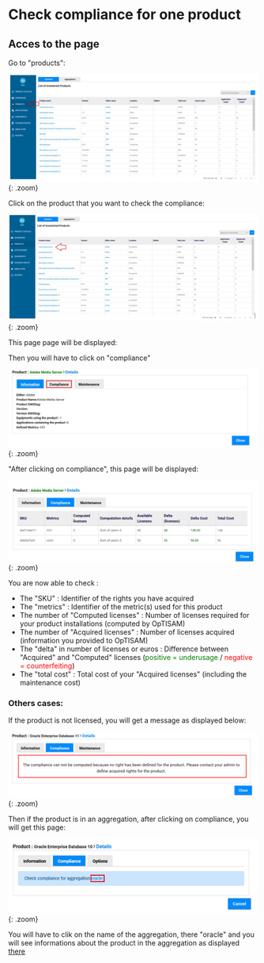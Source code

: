 <link rel="stylesheet" href="../../../css/enlargeImage.css" />

# Check compliance for one product

## Acces to the page

Go to "products":

![select APM](../../img/exploring/checkCompForOneProd11.jpg){: .zoom}

Click on the product that you want to check the compliance:

![select APM](../../img/exploring/checkCompForOneProd12.jpg){: .zoom}

This page page will be displayed:

Then you will have to click on "compliance"

![select APM](../../img/exploring/checkCompForOneProd13.jpg){: .zoom}

"After clicking on compliance", this page will be displayed:

![select APM](../../img/exploring/checkCompForOneProd14.jpg){: .zoom}

You are now able to check :  

- The "SKU" : Identifier of the rights you have acquired  
- The "metrics" : Identifier of the metric(s) used for this product  
- The number of "Computed licenses" : Number of licenses required for your product installations (computed by OpTISAM)  
- The number of "Acquired licenses" : Number of licenses acquired (information you provided to OpTISAM)  
- The "delta" in number of licenses or euros : Difference between "Acquired" and "Computed" licenses (<span style="color:green">positive = underusage</span> / <span style="color:red">negative = counterfeiting</span>)  
- The "total cost" : Total cost of your "Acquired licenses" (including the maintenance cost)  

<!--To get all the details of the computation, please click on the plus (+) symbol in the metrics column. You will get them as displayed bellow:

[select APM](../../img/exploring/computingDetails.jpg){: .zoom}
 
 -->
### **Others cases:**


If the product is not licensed, you will get a message as displayed below:

![select APM](../../img/exploring/notLicensed.png){: .zoom}

Then if the product is in an aggregation, after clicking on compliance, you will get this page:

![select APM](../../img/exploring/checkCompForOneAggregated.jpg){: .zoom}

You will have to clik on the name of the aggregation, there "oracle" and you will see informations about the product in the aggregation as displayed [there](../checkAggregationCompliance)

<script src="../../../js/zoomImage.js"></script>